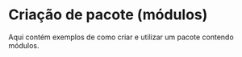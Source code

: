 # Criação de pacote (módulos)

Aqui contém exemplos de como criar e utilizar um pacote contendo módulos.
